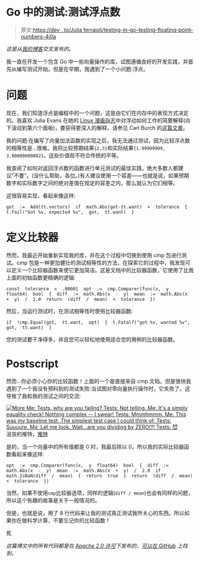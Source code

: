 # Go 中的测试:测试浮点数

> 原文:[https://dev . to/Julia ferraioli/testing-in-go-testing-floating-point-numbers-4i0a](https://dev.to/juliaferraioli/testing-in-go-testing-floating-point-numbers-4i0a)

*这是从[我的博客](https://juliaferraioli.com/blog/2018/06/golang-testing-floats/)交叉发布的。*

我一直在开发一个包含 Go 中一些向量操作的库，试图遵循良好的开发实践，并首先从编写测试开始。但是在早期，我遇到了一个小问题:浮点。

# 问题

现在，我们知道浮点是编程中的一个问题，这是由它们在内存中的表现方式决定的。我喜欢 Julia Evans 在她的 [Linux 漫画杂志](https://jvns.ca/linux-comics-zine.pdf)中对浮动如何工作的简要解释(向下滚动到第六个面板)，要获得更深入的解释，请参见 Carl Burch 的[这篇文章](http://www.toves.org/books/float/#s2.1)。

我的问题:在编写了向量加法函数的实现之后，我无法通过测试，因为比较浮点数的相等性是...很难。我将比较预期结果`{2,3}`和实际结果`{1.99999999, 3.00000000002}`。这些价值观不符合传统的平等。

我查阅了如何对返回浮点数的函数进行单元测试的最佳实践，绝大多数人都建议“不要”。(没什么帮助，各位。)有人建议使用一个容差——也就是说，如果预期数字和实际数字之间的绝对差值在规定的容差之内，那么就认为它们相等。

这很容易实现，看起来像这样:

```
got  :=  Add(tt.vectors)  if  math.Abs(got-tt.want)  >  tolerance  {  t.Fail("Got %v, expected %v",  got,  tt.want)  } 
```

# 定义比较器

然而，我最近开始重新实现我的库，并在这个过程中切换到使用 cmp 包进行测试。cmp 包是一种更加健壮的测试相等性的方法，在探索它的过程中，我发现可以定义一个比较器函数来使它更加简洁。这是文档中的比较器函数，它使用了比我上面的初始函数更精确的逻辑:

```
const  tolerance  =  .00001  opt  :=  cmp.Comparer(func(x,  y  float64)  bool  {  diff  :=  math.Abs(x  -  y)  mean  :=  math.Abs(x  +  y)  /  2.0  return  (diff  /  mean)  <  tolerance  }) 
```

然后，当运行测试时，在测试相等性时使用比较器函数:

```
if  !cmp.Equal(got,  tt.want,  opt)  {  t.Fatalf("got %v, wanted %v",  got,  tt.want)  } 
```

您的测试要干净得多，并且您可以轻松地使用适合您的用例的比较器函数。

# Postscript

然而...你必须小心你的比较函数！上面的一个是直接来自 cmp 文档。但是很快我遇到了一个我没有预料到的测试失败:当试图对零向量执行操作时，它失败了。这导致了我和我的测试之间的交流:

[![More<br>
Me: Tests, why are you failing?<br>
Tests: Not telling.<br>
Me: It's a simply equality check! Nothing complex -- I swear!<br>
Tests: Mmmhmmm.<br>
Me: This was my baseline test. The simplest test case I could think of.<br>
Tests: Suuuure.<br>
Me: Let me look. Wait...are you dividing by ZERO!?!<br>
Tests: 😈](../Images/6c977da9683b29cba9d9a50182aa6692.png "Screenshot of a frustrated tweet")](https://res.cloudinary.com/practicaldev/image/fetch/s--vwiMSTsy--/c_limit%2Cf_auto%2Cfl_progressive%2Cq_auto%2Cw_880/https://juliaferraioli.com/blog/images/golang-testing-floats/twitter-screenshot.png) 
沮丧的推特，[推特](https://twitter.com/juliaferraioli/status/1004770471227940864)

是的，当一个向量中的所有值都是 0 时，我最后除以 0。所以我的实际比较器函数看起来像这样:

```
opt  :=  cmp.Comparer(func(x,  y  float64)  bool  {  diff  :=  math.Abs(x  -  y)  mean  :=  math.Abs(x  +  y)  /  2.0  if  math.IsNaN(diff  /  mean)  {  return  true  }  return  (diff  /  mean)  <  tolerance  }) 
```

当然，如果不使用`cmp`比较器选项，同样的逻辑(`diff / mean`)也会有同样的问题，所以这个有趣的故事是关于一般情况的。

但是，也就是说，用了 8 行代码来让我的测试真正测试我所关心的东西。所以如果你在做科学计算，不要忘记你的比较函数！

死

*这篇博文中的所有代码都是在 [Apache 2.0 许可](https://www.apache.org/licenses/LICENSE-2.0)下发布的，[可以在 GitHub](https://github.com/juliaferraioli/code_snippets/tree/master/blogs/cmp-testing/floats) 上找到。*